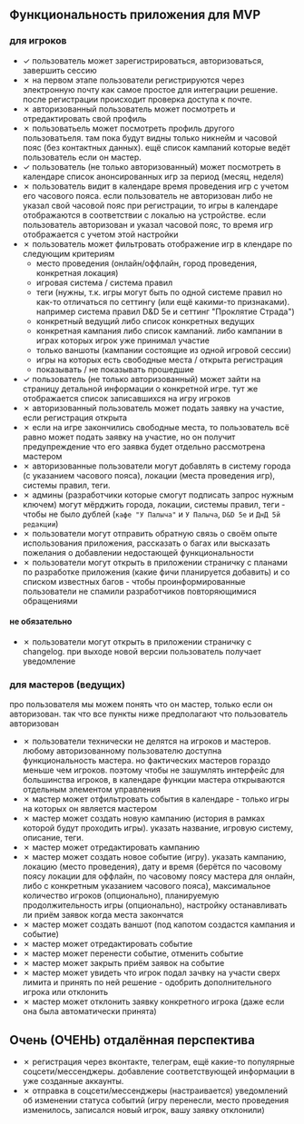 ## Функциональность приложения для MVP

### для игроков
- &check; пользователь может зарегистрироваться, авторизоваться, завершить сессию
- &cross; на первом этапе пользователи регистрируются через электронную почту как самое простое для интеграции решение. после регистрации происходит проверка доступа к почте.
- &cross; авторизованный пользователь может посмотреть и отредактировать свой профиль
- &cross; пользоватьель может посмотреть профиль другого пользоватьеля. там пока будут видны только никнейм и часовой пояс (без контактных данных). ещё список кампаний которые ведёт пользователь если он мастер.
- &check; пользователь (не только авторизованный) может посмотреть в календаре список анонсированных игр за период (месяц, неделя)
- &cross; пользователь видит в календаре время проведения игр с учетом его часового пояса. если пользователь не авторизован либо не указал свой часовой пояс при регистрации, то игры в календаре отображаются в соответствии с локалью на устройстве. если пользователь авторизован и указал часовой пояс, то время игр отображается с учетом этой настройки
- &cross; пользователь может фильтровать отображение игр в клендаре по следующим критериям
  - место проведения (онлайн/оффлайн, город проведения, конкретная локация)
  - игровая система / система правил
  - теги (нужны, т.к. игры могут быть по одной системе правил но как-то отличаться по сеттингу (или ещё какими-то признаками). например система правил D&D 5e и сеттинг "Проклятие Страда")
  - конкретный ведущий либо список конкретных ведущих
  - конкретная кампания либо список кампаний. либо кампании в играх которых игрок уже принимал участие
  - только ваншоты (кампании состоящие из одной игровой сессии)
  - игры на которых есть свободные места / открыта регистрация
  - показывать / не показывать прошедшие
- &check; пользователь (не только авторизованный) может зайти на страницу детальной информации о конкретной игре. тут же отображается список записавшихся на игру игроков
- &cross; авторизованный пользователь может подать заявку на участие, если регистрация открыта
- &cross; если на игре закончились свободные места, то пользователь всё равно может подать заявку на участие, но он получит предупреждение что его заявка будет отдельно рассмотрена мастером
- &cross; авторизованные пользователи могут добавлять в систему города (с указанием часового пояса), локации (места проведения игр), системы правил, теги.
- &cross; админы (разработчики которые смогут подписать запрос нужным ключем) могут мёрджить города, локации, системы правил, теги - чтобы не было дублей (`кафе "У Палыча"` и `У Палыча`, `D&D 5e` и `ДнД 5й редакции`)
- &cross; пользователи могут отправить обратную связь о своём опыте использования приложения, рассказать о багах или высказать пожелания о добавлении недостающей функциональности
- &cross; пользователи могут открыть в приложении страничку с планами по разработке приложения (какие фичи планируется добавить) и со списком известных багов - чтобы проинформированные пользователи не спамили разработчиков повторяющимися обращениями
#### не обязательно
- &cross; пользователи могут открыть в приложении страничку c changelog. при выходе новой версии пользователь получает уведомление

### для мастеров (ведущих)
про пользователя мы можем понять что он мастер, только если он авторизован. так что все пункты ниже предполагают что пользователь авторизован

- &cross; пользователи технически не делятся на игроков и мастеров. любому авторизованному пользователю доступна функциональность мастера. но фактических мастеров гораздо меньше чем игроков. поэтому чтобы не зашумлять интерфейс для большинства игроков, в календаре функции мастера открываются отдельным элементом управления
- &cross; мастер может отфильтровать события в календаре - только игры на которых он является мастером
- &cross; мастер может создать новую кампанию (история в рамках которой будут проходить игры). указать название, игровую систему, описание, теги.
- &cross; мастер может отредактировать кампанию
- &cross; мастер может создать новое событие (игру). указать кампанию, локацию (место проведения), дату и время (берётся по часовому поясу локации для оффлайн, по часовому поясу мастера для онлайн, либо с конкретным указанием часового пояса), максимальное количество игроков (опционально), планируемую продолжительность игры (опционально), настройку останавливать ли приём заявок когда места закончатся
- &cross; мастер может создать ваншот (под капотом создастся кампания и событие)
- &cross; мастер может отредактировать событие
- &cross; мастер может перенести событие, отменить событие
- &cross; мастер может закрыть приём заявок на событие
- &cross; мастер может увидеть что игрок подал зачвку на участи сверх лимита и принять по ней решение - одобрить дополнительного игрока или отклонить
- &cross; мастер может отклонить заявку конкретного игрока (даже если она была автоматически принята)

## Очень (ОЧЕНЬ) отдалённая перспектива
- &cross; регистрация через вконтакте, телеграм, ещё какие-то популярные соцсети/мессенджеры. добавление соответствующей информации в уже созданные аккаунты.
- &cross; отправка в соцсети/мессенджеры (настраивается) уведомлений об изменении статуса событий (игру перенесли, место проведения изменилось, записался новый игрок, вашу заявку отклонили)
